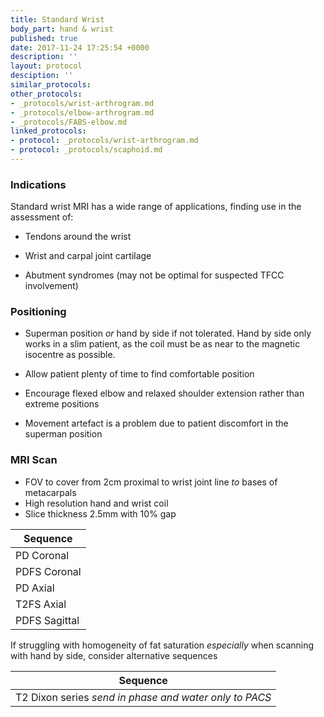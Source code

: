 ```yaml
---
title: Standard Wrist
body_part: hand & wrist
published: true
date: 2017-11-24 17:25:54 +0000
description: ''
layout: protocol
desciption: ''
similar_protocols: 
other_protocols:
- _protocols/wrist-arthrogram.md
- _protocols/elbow-arthrogram.md
- _protocols/FABS-elbow.md
linked_protocols:
- protocol: _protocols/wrist-arthrogram.md
- protocol: _protocols/scaphoid.md
---
```

### **Indications**

Standard wrist MRI has a wide range of applications, finding use in the assessment of:

* Tendons around the wrist

* Wrist and carpal joint cartilage

* Abutment syndromes (may not be optimal for suspected TFCC involvement)

### **Positioning**

* Superman position _or_ hand by side if not tolerated. Hand by side only works in a slim patient, as the coil must be as near to the magnetic isocentre as possible.

* Allow patient plenty of time to find comfortable position

* Encourage flexed elbow and relaxed shoulder extension rather than extreme positions

* Movement artefact is a problem due to patient discomfort in the superman position

### **MRI Scan**

* FOV to cover from 2cm proximal to wrist joint line _to_ bases of metacarpals
* High resolution hand and wrist coil
* Slice thickness 2.5mm with 10% gap

| Sequence			|
|---				|
| PD Coronal		|
| PDFS Coronal		|
| PD Axial			|
| T2FS Axial		|
| PDFS Sagittal		|

If struggling with homogeneity of fat saturation _especially_ when scanning with hand by side, consider alternative sequences

| Sequence			|
|---				|
| T2 Dixon series _send in phase and water only to PACS_	|